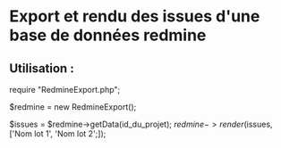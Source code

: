 # Export et rendu des issues d'une base de données redmine

## Utilisation :

require "RedmineExport.php";

$redmine = new RedmineExport();

$issues = $redmine->getData(id_du_projet);
$redmine->render($issues, ['Nom lot 1', 'Nom lot 2';]);
